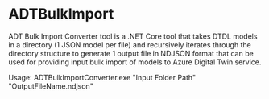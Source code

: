 # ADTBulkImport

ADT Bulk Import Converter tool is a .NET Core tool that takes DTDL models in a directory (1 JSON model per file) and recursively iterates through the directory structure to generate 1 output file in NDJSON format that can be used for providing input bulk import of models to Azure Digital Twin service.

Usage: ADTBulkImportConverter.exe "Input Folder Path" "OutputFileName.ndjson"
